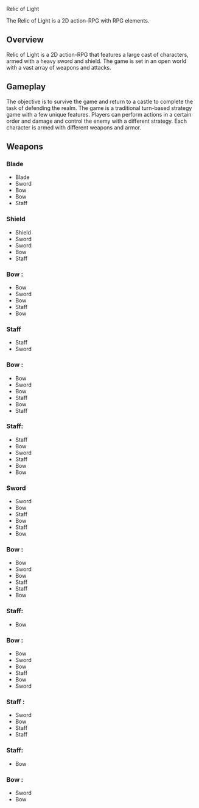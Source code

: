 Relic of Light

The Relic of Light is a 2D action-RPG with RPG elements.

## Overview

Relic of Light is a 2D action-RPG that features a large cast of characters, armed with a heavy sword and shield. The game is set in an open world with a vast array of weapons and attacks.

## Gameplay

The objective is to survive the game and return to a castle to complete the task of defending the realm. The game is a traditional turn-based strategy game with a few unique features. Players can perform actions in a certain order and damage and control the enemy with a different strategy. Each character is armed with different weapons and armor.

## Weapons

### Blade

*   Blade
*   Sword
*   Bow
*   Bow
*   Staff

### Shield

*   Shield
*   Sword
*   Sword
*   Bow
*   Staff

### Bow :

*   Bow
*   Sword
*   Bow
*   Staff
*   Bow

### Staff

*   Staff
*   Sword

### Bow :

*   Bow
*   Sword
*   Bow
*   Staff
*   Bow
*   Staff

### Staff:

*   Staff
*   Bow
*   Sword
*   Staff
*   Bow
*   Bow

### Sword

*   Sword
*   Bow
*   Staff
*   Bow
*   Staff
*   Bow

### Bow :

*   Bow
*   Sword
*   Bow
*   Staff
*   Staff
*   Bow

### Staff:

*   Bow 

### Bow :

*   Bow
*   Sword
*   Bow
*   Staff
*   Bow
*   Sword

### Staff :

*   Sword
*   Bow
*   Staff
*   Staff

### Staff:

*   Bow 

### Bow :

*   Sword
*   Bow